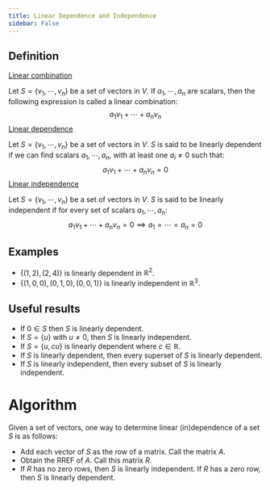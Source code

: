 ```yaml
---
title: Linear Dependence and Independence
sidebar: False
---
```



## Definition

<u>Linear combination</u>

Let $S = \{v_1, \cdots, v_n\}$ be a set of vectors in $V$. If $a_1, \cdots, a_n$ are scalars, then the following expression is called a linear combination:
$$
a_1 v_1 + \cdots + a_n v_n
$$
<u>Linear dependence</u>

Let $S = \{v_1, \cdots, v_n\}$ be a set of vectors in $V$. $S$ is said to be linearly dependent if we can find scalars $a_1, \cdots, a_n$, with at least one $a_i \neq 0$ such that:
$$
a_1 v_1 + \cdots + a_nv_n = 0
$$
<u>Linear independence</u>

Let $S = \{v_1, \cdots, v_n\}$ be a set of vectors in $V$. $S$ is said to be linearly independent if for every set of scalars $a_1, \cdots, a_n$:
$$
a_1v_1 + \cdots + a_n v_n = 0 \implies a_1 = \cdots = a_n = 0
$$


## Examples

- $\{(1, 2), (2, 4)\}$ is linearly dependent in $\mathbb{R}^{2}$.
- $\{(1, 0, 0), (0, 1, 0), (0, 0, 1)\}$ is linearly independent in $\mathbb{R}^{3}$.



## Useful results

- If $0 \in S$ then $S$ is linearly dependent.
- If $S = \{u\}$ with $u \neq 0$, then $S$ is linearly independent.
- If $S = \{u, cu\}$ is linearly dependent where $c \in \mathbb{R}$.
- If $S$ is linearly dependent, then every superset of $S$ is linearly dependent.
- If $S$ is linearly independent, then every subset of $S$ is linearly independent.



# Algorithm

Given a set of vectors, one way to determine linear (in)dependence of a set $S$ is as follows:

- Add each vector of $S$ as the row of a matrix. Call the matrix $A$.
- Obtain the RREF of $A$. Call this matrix $R$.
- If $R$ has no zero rows, then $S$ is linearly independent. If $R$ has a zero row, then $S$ is linearly dependent. 
